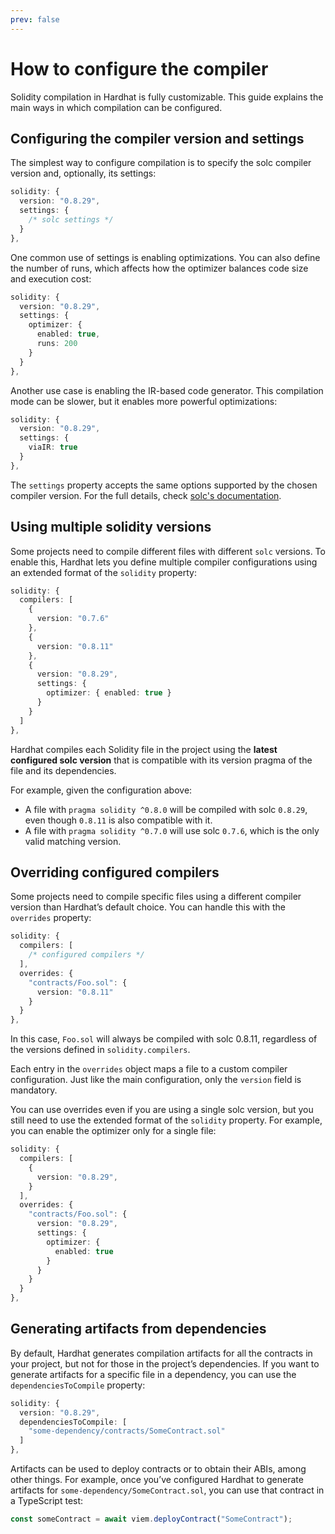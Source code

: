 ```yaml
---
prev: false
---
```


# How to configure the compiler

Solidity compilation in Hardhat is fully customizable. This guide explains the main ways in which compilation can be configured.

## Configuring the compiler version and settings

The simplest way to configure compilation is to specify the solc compiler version and, optionally, its settings:

```typescript
solidity: {
  version: "0.8.29",
  settings: {
    /* solc settings */
  }
},
```

One common use of settings is enabling optimizations. You can also define the number of runs, which affects how the optimizer balances code size and execution cost:

```typescript
solidity: {
  version: "0.8.29",
  settings: {
    optimizer: {
      enabled: true,
      runs: 200
    }
  }
},
```

Another use case is enabling the IR-based code generator. This compilation mode can be slower, but it enables more powerful optimizations:

```typescript
solidity: {
  version: "0.8.29",
  settings: {
    viaIR: true
  }
},
```

The `settings` property accepts the same options supported by the chosen compiler version. For the full details, check [solc's documentation](https://docs.soliditylang.org/en/latest/).

## Using multiple solidity versions

Some projects need to compile different files with different `solc` versions. To enable this, Hardhat lets you define multiple compiler configurations using an extended format of the `solidity` property:

```typescript
solidity: {
  compilers: [
    {
      version: "0.7.6"
    },
    {
      version: "0.8.11"
    },
    {
      version: "0.8.29",
      settings: {
        optimizer: { enabled: true }
      }
    }
  ]
},
```

Hardhat compiles each Solidity file in the project using the **latest configured solc version** that is compatible with its version pragma of the file and its dependencies.

For example, given the configuration above:

- A file with `pragma solidity ^0.8.0` will be compiled with solc `0.8.29`, even though `0.8.11` is also compatible with it.
- A file with `pragma solidity ^0.7.0` will use solc `0.7.6`, which is the only valid matching version.

## Overriding configured compilers

Some projects need to compile specific files using a different compiler version than Hardhat’s default choice. You can handle this with the `overrides` property:

```typescript
solidity: {
  compilers: [
    /* configured compilers */
  ],
  overrides: {
    "contracts/Foo.sol": {
      version: "0.8.11"
    }
  }
},
```

In this case, `Foo.sol` will always be compiled with solc 0.8.11, regardless of the versions defined in `solidity.compilers`.

Each entry in the `overrides` object maps a file to a custom compiler configuration. Just like the main configuration, only the `version` field is mandatory.

You can use overrides even if you are using a single solc version, but you still need to use the extended format of the `solidity` property. For example, you can enable the optimizer only for a single file:

```typescript
solidity: {
  compilers: [
    {
      version: "0.8.29",
    }
  ],
  overrides: {
    "contracts/Foo.sol": {
      version: "0.8.29",
      settings: {
        optimizer: {
          enabled: true
        }
      }
    }
  }
},
```

<!--
## Using remappings

TODO—blocked until dependency resolution is finalized.
-->

## Generating artifacts from dependencies

By default, Hardhat generates compilation artifacts for all the contracts in your project, but not for those in the project’s dependencies. If you want to generate artifacts for a specific file in a dependency, you can use the `dependenciesToCompile` property:

```typescript
solidity: {
  version: "0.8.29",
  dependenciesToCompile: [
    "some-dependency/contracts/SomeContract.sol"
  ]
},
```

Artifacts can be used to deploy contracts or to obtain their ABIs, among other things. For example, once you’ve configured Hardhat to generate artifacts for `some-dependency/SomeContract.sol`, you can use that contract in a TypeScript test:

```typescript
const someContract = await viem.deployContract("SomeContract");
```
